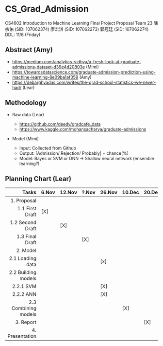 # CS_Grad_Admission
CS4602 Introduction to Machine Learning 
Final Project Proposal
Team 23
陳宗佑 (SID: 107062374)
廖宏淇 (SID: 107062273)
郭冠廷 (SID: 107062274)
DDL: 11/6 (Friday)



## Abstract (Amy)

- https://medium.com/analytics-vidhya/a-fresh-look-at-graduate-admissions-dataset-d39e4d20803e (Mimi)
- https://towardsdatascience.com/graduate-admission-prediction-using-machine-learning-8e09ba1af359 (Amy)
- https://debarghyadas.com/writes/the-grad-school-statistics-we-never-had/ (Lear)

## Methodology

- Raw data (Lear)

  - https://github.com/deedy/gradcafe_data
  - https://www.kaggle.com/mohansacharya/graduate-admissions

- Model (Mimi)

  - Input: Collected from Github
  - Output: [Admission/ Rejection/ Probably] + chance(%) 
  - Model: Bayes or SVM or DNN -> Shallow neural network (ensemble learning?)

## Planning Chart (Lear)

|                Tasks 	| 6.Nov 	| 12.Nov 	| ?.Nov 	| 26.Nov 	| 10.Dec 	| 20.Dec 	| 10.Jan 	|
|---------------------:	|-------	|--------	|-------	|--------	|--------	|--------	|--------	|
|          1. Proposal 	|       	|        	|       	|        	|        	|        	|        	|
|      1.1 First Draft 	| [X]   	|        	|       	|        	|        	|        	|        	|
|     1.2 Second Draft 	|       	| [X]    	|       	|        	|        	|        	|        	|
|      1.3 Final Draft 	|       	|        	| [X]   	|        	|        	|        	|        	|
|             2. Model 	|       	|        	|       	|        	|        	|        	|        	|
|     2.1 Loading data 	|       	|        	|       	| [x]    	|        	|        	|        	|
|  2.2 Building models 	|       	|        	|       	|        	|        	|        	|        	|
|            2.2.1 SVM 	|       	|        	|       	| [X]    	|        	|        	|        	|
|            2.2.2 ANN 	|       	|        	|       	| [X]    	|        	|        	|        	|
| 2.3 Combining models 	|       	|        	|       	|        	| [X]    	|        	|        	|
|            3. Report 	|       	|        	|       	|        	|        	| [X]    	|        	|
|      4. Presentation 	|       	|        	|       	|        	|        	|        	| [X]    	|
